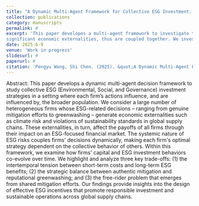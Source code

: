 ```yaml
---
title: "A Dynamic Multi-Agent Framework for Collective ESG Investment: Mitigation, Greenwashing, and Strategic Trade-offs"
collection: publications
category: manuscripts
permalink: # 
excerpt: 'This paper developes a multi-agent framework to investigate the collective ESG decision making for companies, where their investment decisions exert 
significant economic externalities, thus are coupled together. We investigate the time evolution of the companies' decisions and states trajectories.'
date: 2025-6-9
venue: 'Work in progress'
slidesurl: # 
paperurl: # 
citation: 'Pengyu Wang, Shi Chen. (2025). &quot;A Dynamic Multi-Agent Framework for Collective ESG Investment: Mitigation, Greenwashing, and Strategic Trade-offs.&quot; <i>-</i>. 1(3).'
---
```


Abstract:
This paper develops a dynamic multi-agent decision framework to study collective ESG (Environmental, Social, and Governance) investment strategies in a setting where each firm’s actions influence, and are influenced by, the broader population. We consider a large number of heterogeneous firms whose ESG-related decisions – ranging from genuine mitigation efforts to greenwashing – generate economic externalities such as climate risk and violations of sustainability standards in global supply chains. These externalities, in turn, affect the payoffs of all firms through their impact on an ESG-focused financial market. The systemic nature of ESG risks couples firms' decisions dynamically, making each firm's optimal strategy dependent on the collective behavior of others. Within this framework, we examine how firms' capital and ESG investment behaviors co-evolve over time. We highlight and analyze three key trade-offs: (1) the intertemporal tension between short-term costs and long-term ESG benefits; (2) the strategic balance between authentic mitigation and reputational greenwashing; and (3) the free-rider problem that emerges from shared mitigation efforts. Our findings provide insights into the design of effective ESG incentives that promote responsible investment and sustainable operations across global supply chains.
